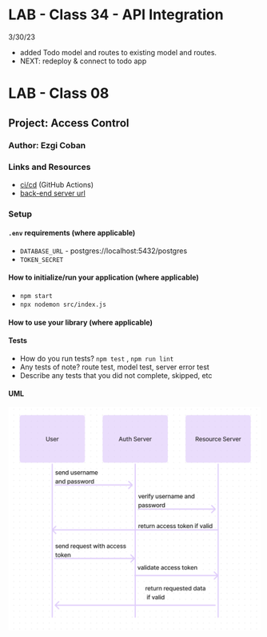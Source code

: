 # LAB - Class 34 - API Integration

3/30/23 

- added Todo model and routes to existing model and routes. 
- NEXT: redeploy & connect to todo app





# LAB - Class 08

## Project: Access Control

### Author: Ezgi Coban

### Links and Resources

- [ci/cd](https://github.com/ezgi-c/auth-api/actions) (GitHub Actions)
- [back-end server url](https://auth-api-2.onrender.com/) 
<!-- - [front-end application](http://xyz.com) (when applicable) -->

### Setup

#### `.env` requirements (where applicable)

- `DATABASE_URL` - postgres://localhost:5432/postgres
- `TOKEN_SECRET`

#### How to initialize/run your application (where applicable)
  
- `npm start`
- `npx nodemon src/index.js`

#### How to use your library (where applicable)

#### Tests

- How do you run tests?
    `npm test` , `npm run lint`
- Any tests of note?
    route test, model test, server error test
- Describe any tests that you did not complete, skipped, etc

#### UML

![uml diagram](uml-diagram.png)
